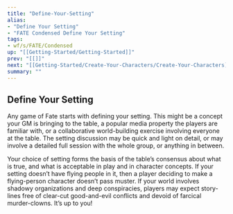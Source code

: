 ```yaml
---
title: "Define-Your-Setting"
alias:
- "Define Your Setting"
- "FATE Condensed Define Your Setting"
tags:
- wf/s/FATE/Condensed
up: "[[Getting-Started/Getting-Started]]"
prev: "[[]]"
next: "[[Getting-Started/Create-Your-Characters/Create-Your-Characters]]"
summary: ""
---
```

## Define Your Setting

Any game of Fate starts with defining your setting. This might be a concept your GM is bringing to the table, a popular media property the players are familiar with, or a collaborative world-building exercise involving everyone at the table. The setting discussion may be quick and light on detail, or may involve a detailed full session with the whole group, or anything in between.

Your choice of setting forms the basis of the table’s consensus about what is true, and what is acceptable in play and in character concepts. If your setting doesn’t have flying people in it, then a player deciding to make a flying-person character doesn’t pass muster. If your world involves shadowy organizations and deep conspiracies, players may expect story-lines free of clear-cut good-and-evil conflicts and devoid of farcical murder-clowns. It’s up to you!